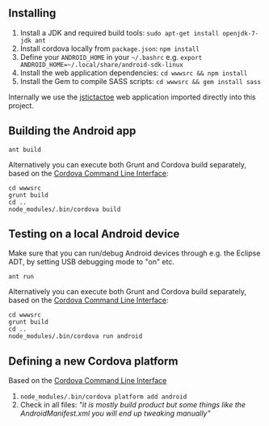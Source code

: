 ## Installing

1. Install a JDK and required build tools: `sudo apt-get install openjdk-7-jdk ant` 
1. Install cordova locally from `package.json`: `npm install`
1. Define your `ANDROID_HOME` in your `~/.bashrc` e.g. `export ANDROID_HOME=~/.local/share/android-sdk-linux`
1. Install the web application dependencies: `cd wwwsrc && npm install`
1. Install the Gem to compile SASS scripts: `cd wwwsrc && gem install sass`

Internally we use the [jstictactoe](https://github.com/soundasleep/jstictactoe) web application imported directly into this project.

## Building the Android app

```
ant build
```

Alternatively you can execute both Grunt and Cordova build separately, based on the [Cordova Command Line Interface](http://cordova.apache.org/docs/en/4.0.0/guide_cli_index.md.html#The%20Command-Line%20Interface):

```
cd wwwsrc
grunt build
cd ..
node_modules/.bin/cordova build
```

## Testing on a local Android device

Make sure that you can run/debug Android devices through e.g. the Eclipse ADT, by setting USB debugging mode to "on" etc.

```
ant run
```

Alternatively you can execute both Grunt and Cordova build separately, based on the [Cordova Command Line Interface](http://cordova.apache.org/docs/en/4.0.0/guide_cli_index.md.html#The%20Command-Line%20Interface):

```
cd wwwsrc
grunt build
cd ..
node_modules/.bin/cordova run android
```

## Defining a new Cordova platform

Based on the [Cordova Command Line Interface](http://cordova.apache.org/docs/en/4.0.0/guide_cli_index.md.html#The%20Command-Line%20Interface)

1. `node_modules/.bin/cordova platform add android`
1. Check in all files: _"it is mostly build product but some things like the AndroidManifest.xml you will end up tweaking manually"_

